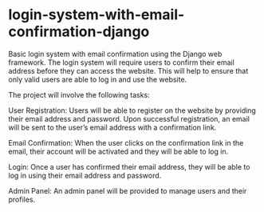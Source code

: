 # login-system-with-email-confirmation-django
Basic login system with email confirmation using the Django web framework. The login system will require users to confirm their email address before they can access the website. This will help to ensure that only valid users are able to log in and use the website.

The project will involve the following tasks:

User Registration: Users will be able to register on the website by providing their email address and password. Upon successful registration, an email will be sent to the user’s email address with a confirmation link.

Email Confirmation: When the user clicks on the confirmation link in the email, their account will be activated and they will be able to log in.

Login: Once a user has confirmed their email address, they will be able to log in using their email address and password.

Admin Panel: An admin panel will be provided to manage users and their profiles.
